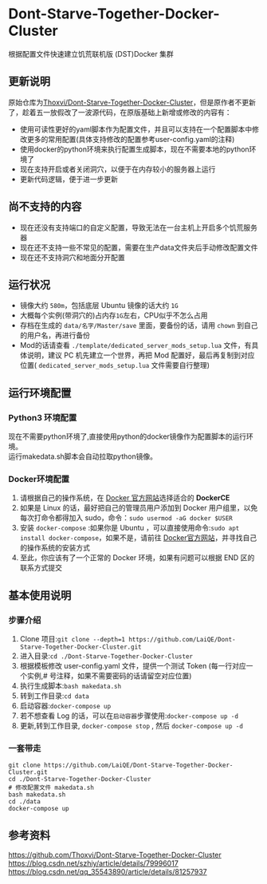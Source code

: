 # Dont-Starve-Together-Docker-Cluster

根据配置文件快速建立饥荒联机版 (DST)Docker 集群

## 更新说明
原始仓库为[Thoxvi/Dont-Starve-Together-Docker-Cluster](https://github.com/Thoxvi/Dont-Starve-Together-Docker-Cluster)，但是原作者不更新了，趁着五一放假改了一波源代码，在原版基础上新增或修改的内容有：
- 使用可读性更好的yaml脚本作为配置文件，并且可以支持在一个配置脚本中修改更多的常用配置(具体支持修改的配置参考user-config.yaml的注释)
- 使用docker的python环境来执行配置生成脚本，现在不需要本地的python环境了
- 现在支持开启或者关闭洞穴，以便于在内存较小的服务器上运行
- 更新代码逻辑，便于进一步更新

## 尚不支持的内容
- 现在还没有支持端口的自定义配置，导致无法在一台主机上开启多个饥荒服务器
- 现在还不支持一些不常见的配置，需要在生产data文件夹后手动修改配置文件
- 现在还不支持洞穴和地面分开配置

## 运行状况

- 镜像大约 `580m`，包括底层 Ubuntu 镜像的话大约 `1G`
- 大概每个实例(带洞穴的)占内存`1G`左右，CPU似乎不怎么占用
- 存档在生成的 `data/名字/Master/save` 里面，要备份的话，请用 `chown` 到自己的用户名，再进行备份
- Mod的话请查看 `./template/dedicated_server_mods_setup.lua` 文件，有具体说明，建议 PC 机先建立一个世界，再把 Mod 配置好，最后再复制到对应位置( `dedicated_server_mods_setup.lua` 文件需要自行整理)

## 运行环境配置

### Python3 环境配置
现在不需要python环境了,直接使用python的docker镜像作为配置脚本的运行环境。  
运行makedata.sh脚本会自动拉取python镜像。

### Docker环境配置

1. 请根据自己的操作系统，在 [Docker 官方网站](https://docs.docker.com/engine/installation/#server)选择适合的 **DockerCE**
2. 如果是 Linux 的话，最好把自己的管理员用户添加到 Docker 用户组里，以免每次打命令都得加入 sudo，命令：`sudo usermod -aG docker $USER`
3. 安装 `docker-compose` :如果你是 Ubuntu ，可以直接使用命令:`sudo apt install docker-compose`，如果不是，请前往 [Docker官方网站](https://docs.docker.com/compose/install/)，并寻找自己的操作系统的安装方式
4. 至此，你应该有了一个正常的 Docker 环境，如果有问题可以根据 END 区的联系方式提交

## 基本使用说明

### 步骤介绍

1. Clone 项目:`git clone --depth=1 https://github.com/LaiQE/Dont-Starve-Together-Docker-Cluster.git`
2. 进入目录:`cd ./Dont-Starve-Together-Docker-Cluster`
3. 根据模板修改 user-config.yaml 文件，提供一个测试 Token (每一行对应一个实例,# 号注释，如果不需要密码的话请留空对应位置)
4. 执行生成脚本:`bash makedata.sh`
5. 转到工作目录:`cd data`
6. 启动容器:`docker-compose up`
7. 若不想查看 Log 的话，可以在`启动容器`步骤使用:`docker-compose up -d`
8. 更新,转到工作目录, `docker-compose stop` , 然后 `docker-compose up -d`

### 一套带走

```shell
git clone https://github.com/LaiQE/Dont-Starve-Together-Docker-Cluster.git
cd ./Dont-Starve-Together-Docker-Cluster
# 修改配置文件 makedata.sh
bash makedata.sh
cd ./data
docker-compose up
```

## 参考资料
https://github.com/Thoxvi/Dont-Starve-Together-Docker-Cluster  
https://blog.csdn.net/szhiy/article/details/79996017  
https://blog.csdn.net/qq_35543890/article/details/81257937
